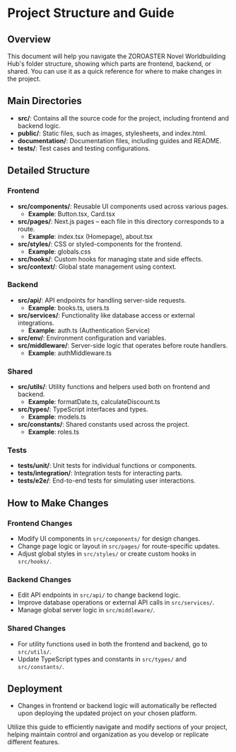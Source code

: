 # Project Structure and Guide

## Overview

This document will help you navigate the ZOROASTER Novel Worldbuilding Hub's folder structure, showing which parts are frontend, backend, or shared. You can use it as a quick reference for where to make changes in the project.

## Main Directories

- **src/**: Contains all the source code for the project, including frontend and backend logic.
- **public/**: Static files, such as images, stylesheets, and index.html.
- **documentation/**: Documentation files, including guides and README.
- **tests/**: Test cases and testing configurations.

## Detailed Structure

### Frontend

- **src/components/**: Reusable UI components used across various pages.
  - **Example**: Button.tsx, Card.tsx
- **src/pages/**: Next.js pages – each file in this directory corresponds to a route.
  - **Example**: index.tsx (Homepage), about.tsx
- **src/styles/**: CSS or styled-components for the frontend.
  - **Example**: globals.css
- **src/hooks/**: Custom hooks for managing state and side effects.
- **src/context/**: Global state management using context.

### Backend

- **src/api/**: API endpoints for handling server-side requests.
  - **Example**: books.ts, users.ts
- **src/services/**: Functionality like database access or external integrations.
  - **Example**: auth.ts (Authentication Service)
- **src/env/**: Environment configuration and variables.
- **src/middleware/**: Server-side logic that operates before route handlers.
  - **Example**: authMiddleware.ts

### Shared

- **src/utils/**: Utility functions and helpers used both on frontend and backend.
  - **Example**: formatDate.ts, calculateDiscount.ts
- **src/types/**: TypeScript interfaces and types.
  - **Example**: models.ts
- **src/constants/**: Shared constants used across the project.
  - **Example**: roles.ts

### Tests

- **tests/unit/**: Unit tests for individual functions or components.
- **tests/integration/**: Integration tests for interacting parts.
- **tests/e2e/**: End-to-end tests for simulating user interactions.

## How to Make Changes

### Frontend Changes
- Modify UI components in `src/components/` for design changes.
- Change page logic or layout in `src/pages/` for route-specific updates.
- Adjust global styles in `src/styles/` or create custom hooks in `src/hooks/`.

### Backend Changes
- Edit API endpoints in `src/api/` to change backend logic.
- Improve database operations or external API calls in `src/services/`.
- Manage global server logic in `src/middleware/`.

### Shared Changes
- For utility functions used in both the frontend and backend, go to `src/utils/`.
- Update TypeScript types and constants in `src/types/` and `src/constants/`.

## Deployment
- Changes in frontend or backend logic will automatically be reflected upon deploying the updated project on your chosen platform.

Utilize this guide to efficiently navigate and modify sections of your project, helping maintain control and organization as you develop or replicate different features.
